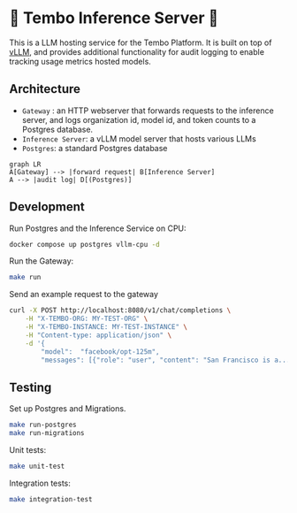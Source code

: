 # :construction: Tembo Inference Server :construction:

This is a LLM hosting service for the Tembo Platform. It is built on top of [vLLM](https://github.com/vllm-project/vllm), and provides additional functionality for audit logging to enable tracking usage metrics hosted models.

## Architecture

- `Gateway` : an HTTP webserver that forwards requests to the inference server, and logs organization id, model id, and token counts to a Postgres database.
- `Inference Server`: a vLLM model server that hosts various LLMs
- `Postgres`: a standard Postgres database


```mermaid
graph LR
A[Gateway] --> |forward request| B[Inference Server]
A --> |audit log| D[(Postgres)]
```

## Development

Run Postgres and the Inference Service on CPU:

```bash
docker compose up postgres vllm-cpu -d
```

Run the Gateway:

```bash
make run
```

Send an example request to the gateway

```bash
curl -X POST http://localhost:8080/v1/chat/completions \
    -H "X-TEMBO-ORG: MY-TEST-ORG" \
    -H "X-TEMBO-INSTANCE: MY-TEST-INSTANCE" \
    -H "Content-type: application/json" \
    -d '{
        "model":  "facebook/opt-125m",
        "messages": [{"role": "user", "content": "San Francisco is a..."}]}'
```

## Testing

Set up Postgres and Migrations.

```bash
make run-postgres
make run-migrations
```

Unit tests:

```bash
make unit-test
```

Integration tests:

```bash
make integration-test
```
